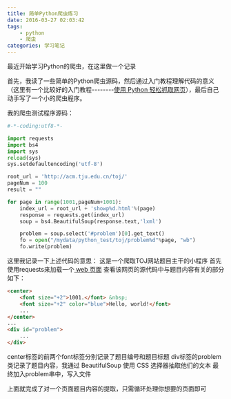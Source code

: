 ```yaml
---
title: 简单Python爬虫练习
date: 2016-03-27 02:03:42
tags:
    - python
    - 爬虫
categories: 学习笔记
---
```

<!-- Title: 简单Python爬虫练习 Date: 2016年03月27日 -->
最近开始学习Python的爬虫，在这里做一个记录

首先，我读了一些简单的Python爬虫源码，然后通过入门教程理解代码的意义（这里有一个比较好的入门教程--------[使用 Python 轻松抓取网页](http://wuchong.me/blog/2014/04/24/easy-web-scraping-with-python/)），最后自己动手写了一个小的爬虫程序。
<!-- more -->
我的爬虫测试程序源码：
``` python
#-*-coding:utf8-*-

import requests
import bs4
import sys
reload(sys)
sys.setdefaultencoding('utf-8')

root_url = 'http://acm.tju.edu.cn/toj/'
pageNum = 100
result = ""

for page in range(1001,pageNum+1001):
    index_url = root_url + 'showp%d.html'%(page)
    response = requests.get(index_url)
    soup = bs4.BeautifulSoup(response.text,'lxml')

    problem = soup.select('#problem')[0].get_text()
    fo = open("/mydata/python_test/toj/problem%d"%page, "wb")
    fo.write(problem)

```

这里我记录一下上述代码的意思： 这是一个爬取TOJ网站题目主干的小程序     首先使用requests来加载一个[ web 页面](http://acm.tju.edu.cn/toj/showp1001.html) 查看该网页的源代码中与题目内容有关的部分如下：
``` html
<center>
    <font size="+2">1001.</font> &nbsp;
    <font size="+2" color="blue">Hello, world!</font>
    ...
</center>
...
<div id="problem">
    ...
</div>
```
center标签的前两个font标签分别记录了题目编号和题目标题
div标签的problem类记录了题目内容，我通过 BeautifulSoup 使用 CSS 选择器抽取他们的文本
最终加入problem串中，写入文件

上面就完成了对一个页面题目内容的提取，只需循环处理你想要的页面即可
